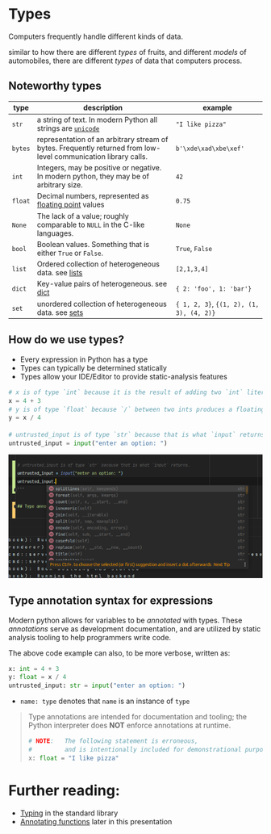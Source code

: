 # Types

Computers frequently handle different kinds of data.

similar to how there are different *types* of fruits, and different *models* of automobiles, there are
different *types* of data that computers process.

## Noteworthy types

| type | description | example |
 -------| ---------| ------- 
| `str` | a string of text. In modern Python all strings are [`unicode`](https://en.wikipedia.org/wiki/Unicode) | `"I like pizza"`
| `bytes` | representation of an arbitrary stream of bytes. Frequently returned from low-level communication library calls. | `b'\xde\xad\xbe\xef'` |
| `int` | Integers, may be positive or negative. In modern python, they may be of arbitrary size. | `42` |
| `float` | Decimal numbers, represented as [floating point](https://www.eng.auburn.edu/~nelsovp/courses/elec5200_6200/ELEC5200_6200%20Chapter%203%20Float.pdf) values | `0.75` |
| `None` | The lack of a value; roughly comparable to `NULL` in the C-like languages. | `None` |
| `bool` | Boolean values. Something that is either `True` or `False`. | `True`, `False` |
| `list` | Ordered collection of heterogeneous data. see [lists](basic_containers/lists.md) | `[2,1,3,4]`
| `dict` | Key-value pairs of heterogeneous. see [dict](basic_containers/lists.md) |  `{ 2: 'foo', 1: 'bar'}`
| `set` | unordered collection of heterogeneous data. see [sets](basic_containers/sets.md) |  `{ 1, 2, 3}`, `{(1, 2), (1, 3), (4, 2)}`

## How do we use types?

- Every expression in Python has a type
- Types can typically be determined statically
- Types allow your IDE/Editor to provide static-analysis features

```python
# x is of type `int` because it is the result of adding two `int` literals together.
x = 4 + 3
# y is of type `float` because `/` between two ints produces a floating point result.
y = x / 4

# untrusted_input is of type `str` because that is what `input` returns.
untrusted_input = input("enter an option: ")
```

![ide_types_tab_completion.png](ide_types_tab_completion.png)

## Type annotation syntax for expressions

Modern python allows for variables to be *annotated* with types. These *annotations* serve as
development documentation, and are utilized by static analysis tooling to help programmers write code.

The above code example can also, to be more verbose, written as:

```python
x: int = 4 + 3
y: float = x / 4
untrusted_input: str = input("enter an option: ")
```

- `name: type` denotes that `name` is an instance of `type`

> Type annotations are intended for documentation and tooling; the Python interpreter does **NOT** enforce annotations at runtime.
> ```python
> # NOTE:   The following statement is erroneous, 
> #         and is intentionally included for demonstrational purposes.
> x: float = "I like pizza"
> ```

# Further reading:

- [Typing](https://docs.python.org/3/library/typing.html) in the standard library
- [Annotating functions](functions.md#applying-type-annotations-to-function-definitions) later in this presentation